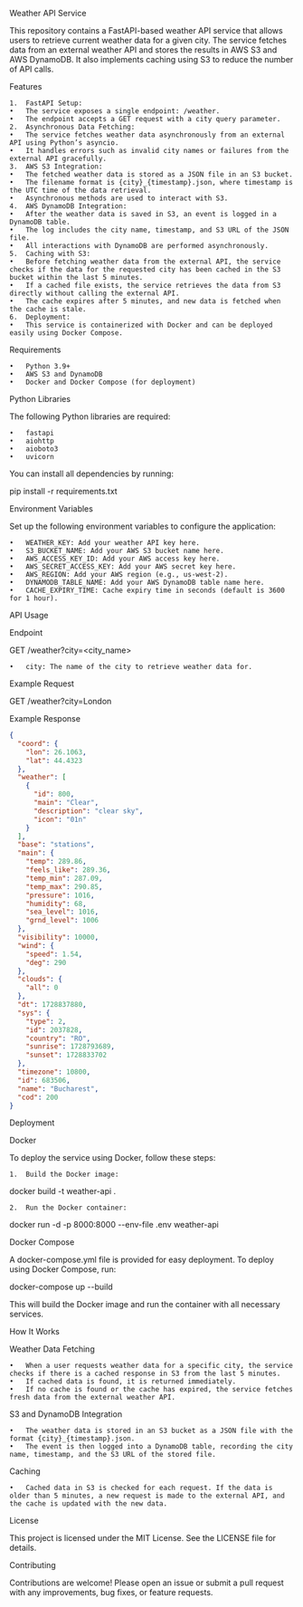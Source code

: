 Weather API Service

This repository contains a FastAPI-based weather API service that allows users to retrieve current weather data for a given city. The service fetches data from an external weather API and stores the results in AWS S3 and AWS DynamoDB. It also implements caching using S3 to reduce the number of API calls.

Features

	1.	FastAPI Setup:
	•	The service exposes a single endpoint: /weather.
	•	The endpoint accepts a GET request with a city query parameter.
	2.	Asynchronous Data Fetching:
	•	The service fetches weather data asynchronously from an external API using Python’s asyncio.
	•	It handles errors such as invalid city names or failures from the external API gracefully.
	3.	AWS S3 Integration:
	•	The fetched weather data is stored as a JSON file in an S3 bucket.
	•	The filename format is {city}_{timestamp}.json, where timestamp is the UTC time of the data retrieval.
	•	Asynchronous methods are used to interact with S3.
	4.	AWS DynamoDB Integration:
	•	After the weather data is saved in S3, an event is logged in a DynamoDB table.
	•	The log includes the city name, timestamp, and S3 URL of the JSON file.
	•	All interactions with DynamoDB are performed asynchronously.
	5.	Caching with S3:
	•	Before fetching weather data from the external API, the service checks if the data for the requested city has been cached in the S3 bucket within the last 5 minutes.
	•	If a cached file exists, the service retrieves the data from S3 directly without calling the external API.
	•	The cache expires after 5 minutes, and new data is fetched when the cache is stale.
	6.	Deployment:
	•	This service is containerized with Docker and can be deployed easily using Docker Compose.

Requirements

	•	Python 3.9+
	•	AWS S3 and DynamoDB
	•	Docker and Docker Compose (for deployment)

Python Libraries

The following Python libraries are required:

	•	fastapi
	•	aiohttp
	•	aioboto3
	•	uvicorn

You can install all dependencies by running:

pip install -r requirements.txt

Environment Variables

Set up the following environment variables to configure the application:

	•	WEATHER_KEY: Add your weather API key here.
	•	S3_BUCKET_NAME: Add your AWS S3 bucket name here.
	•	AWS_ACCESS_KEY_ID: Add your AWS access key here.
	•	AWS_SECRET_ACCESS_KEY: Add your AWS secret key here.
	•	AWS_REGION: Add your AWS region (e.g., us-west-2).
	•	DYNAMODB_TABLE_NAME: Add your AWS DynamoDB table name here.
	•	CACHE_EXPIRY_TIME: Cache expiry time in seconds (default is 3600 for 1 hour).

API Usage

Endpoint

GET /weather?city=<city_name>

	•	city: The name of the city to retrieve weather data for.

Example Request

GET /weather?city=London

Example Response


```json
{
  "coord": {
    "lon": 26.1063,
    "lat": 44.4323
  },
  "weather": [
    {
      "id": 800,
      "main": "Clear",
      "description": "clear sky",
      "icon": "01n"
    }
  ],
  "base": "stations",
  "main": {
    "temp": 289.86,
    "feels_like": 289.36,
    "temp_min": 287.09,
    "temp_max": 290.85,
    "pressure": 1016,
    "humidity": 68,
    "sea_level": 1016,
    "grnd_level": 1006
  },
  "visibility": 10000,
  "wind": {
    "speed": 1.54,
    "deg": 290
  },
  "clouds": {
    "all": 0
  },
  "dt": 1728837880,
  "sys": {
    "type": 2,
    "id": 2037828,
    "country": "RO",
    "sunrise": 1728793689,
    "sunset": 1728833702
  },
  "timezone": 10800,
  "id": 683506,
  "name": "Bucharest",
  "cod": 200
}

```

Deployment

Docker

To deploy the service using Docker, follow these steps:

	1.	Build the Docker image:

docker build -t weather-api .


	2.	Run the Docker container:

docker run -d -p 8000:8000 --env-file .env weather-api



Docker Compose

A docker-compose.yml file is provided for easy deployment. To deploy using Docker Compose, run:

docker-compose up --build

This will build the Docker image and run the container with all necessary services.

How It Works

Weather Data Fetching

	•	When a user requests weather data for a specific city, the service checks if there is a cached response in S3 from the last 5 minutes.
	•	If cached data is found, it is returned immediately.
	•	If no cache is found or the cache has expired, the service fetches fresh data from the external weather API.

S3 and DynamoDB Integration

	•	The weather data is stored in an S3 bucket as a JSON file with the format {city}_{timestamp}.json.
	•	The event is then logged into a DynamoDB table, recording the city name, timestamp, and the S3 URL of the stored file.

Caching

	•	Cached data in S3 is checked for each request. If the data is older than 5 minutes, a new request is made to the external API, and the cache is updated with the new data.

License

This project is licensed under the MIT License. See the LICENSE file for details.

Contributing

Contributions are welcome! Please open an issue or submit a pull request with any improvements, bug fixes, or feature requests.

